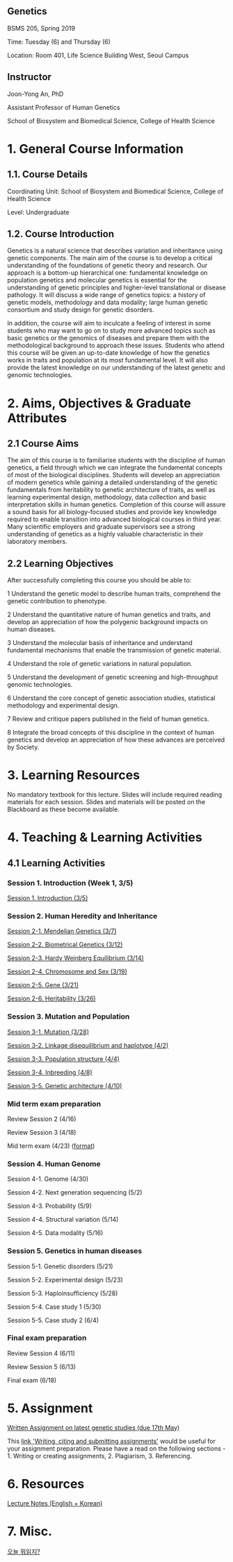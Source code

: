 ## Genetics 
BSMS 205, Spring 2019

Time: Tuesday (6) and Thursday (6)

Location: Room 401, Life Science Building West, Seoul Campus

## Instructor
Joon-Yong An, PhD

Assistant Professor of Human Genetics

School of Biosystem and Biomedical Science, College of Health Science


# 1. General Course Information
## 1.1. Course Details

Coordinating Unit: School of Biosystem and Biomedical Science, College of Health Science

Level: Undergraduate 

## 1.2. Course Introduction
Genetics is a natural science that describes variation and inheritance using genetic components. The main aim of the course is to develop a critical understanding of the foundations of genetic theory and research. Our approach is a bottom-up hierarchical one: fundamental knowledge on population genetics and molecular genetics is essential for the understanding of genetic principles and higher-level translational or disease pathology. It will discuss a wide range of genetics topics: a history of genetic models, methodology and data modality; large human genetic consortium and study design for genetic disorders. 

In addition, the course will aim to inculcate a feeling of interest in some students who may want to go on to study more advanced topics such as basic genetics or the genomics of diseases and prepare them with the methodological background to approach these issues. Students who attend this course will be given an up-to-date knowledge of how the genetics works in traits and population at its most fundamental level. It will also provide the latest knowledge on our understanding of the latest genetic and genomic technologies.


# 2. Aims, Objectives & Graduate Attributes
## 2.1 Course Aims

The aim of this course is to familiarise students with the discipline of human genetics, a field through which we can integrate the fundamental concepts of most of the biological disciplines. Students will develop an appreciation of modern genetics while gaining a detailed understanding of the genetic fundamentals from heritability to genetic architecture of traits, as well as learning experimental design, methodology, data collection and basic interpretation skills in human genetics. Completion of this course will assure a sound basis for all biology-focused studies and provide key knowledge required to enable transition into advanced biological courses in third year. Many scientific employers and graduate supervisors see a strong understanding of genetics as a highly valuable characteristic in their laboratory members.

## 2.2 Learning Objectives

After successfully completing this course you should be able to:

1  Understand the genetic model to describe human traits, comprehend the genetic contribution to phenotype.

2  Understand the quantitative nature of human genetics and traits, and develop an appreciation of how the polygenic background impacts on human diseases.

3  Understand the molecular basis of inheritance and understand fundamental mechanisms that enable the transmission of genetic material.

4  Understand  the role of genetic variations in natural population.

5  Understand the development of genetic screening and high-throughput genomic technologies.

6  Understand the core concept of genetic association studies, statistical methodology and experimental design.

7  Review and critique papers published in the field of human genetics.

8  Integrate the broad concepts of this discipline in the context of human genetics and develop an appreciation of how these advances are perceived by Society.


# 3. Learning Resources
No mandatory textbook for this lecture. Slides will include required reading materials for each session. Slides and materials will be posted on the Blackboard as these become available.


# 4. Teaching & Learning Activities
## 4.1 Learning Activities

### Session 1. Introduction (Week 1, 3/5)

[Session 1. Introduction (3/5)](https://docs.google.com/presentation/d/1vWXKGbpvWOzAxKGha6JTTdDtOX1AjT2WfIrXt9qvf3w/edit?usp=sharing)

### Session 2. Human Heredity and Inheritance 

[Session 2-1. Mendelian Genetics (3/7)](https://docs.google.com/presentation/d/17C4Cv5-VJ46ZpDq6zU5KbT6hpG3zX5fDUdm6Gp04RsE/edit?usp=sharing)

[Session 2-2. Biometrical Genetics (3/12)](https://docs.google.com/presentation/d/1j89FJrnInVLMprmsK9Y0sBcA6fvIEnSFB5H6aOg00OM/edit?usp=sharing)

[Session 2-3. Hardy Weinberg Equilibrium (3/14)](https://docs.google.com/presentation/d/1rFYfU3rpPENQXFxkHsM0uXWKkS-lHjuSXo5w8Yr8lIQ/edit?usp=sharing)

[Session 2-4. Chromosome and Sex (3/19)](https://docs.google.com/presentation/d/1vDTuLMrLSjB1ppkhqRDeHuM0rv8J2dE2UEpua6pu6Eo/edit?usp=sharing)

[Session 2-5. Gene (3/21)](https://docs.google.com/presentation/d/1hANHa4eK6TnZVc4nOu3ZJHEiTo0o8ID7WzYLNIlaAZM/edit?usp=sharing)

[Session 2-6. Heritability (3/26)](https://docs.google.com/presentation/d/1SnTyzibAn29w7qyCKcza2Q0nCNlfvCHQWUodBCnjY74/edit?usp=sharing)

### Session 3. Mutation and Population

[Session 3-1. Mutation (3/28)](https://docs.google.com/presentation/d/1-HXAbXKSBv8TrirsTwn9ZwRMki5TAau1f-t9EooMSkM/edit?usp=sharing)

[Session 3-2. Linkage disequilibrium and haplotype (4/2)](https://docs.google.com/presentation/d/1N-5R2P2hjit9xpYqKYirOncV9de3Mw_36RV65AlQJ6Q/edit?usp=sharing)

[Session 3-3. Population structure (4/4)](https://docs.google.com/presentation/d/1jHj87Mjl715VpW0hjMsf8XgsR7N4p6gi_7F3v_SlN64/edit?usp=sharing)

[Session 3-4. Inbreeding (4/8)](https://docs.google.com/presentation/d/1r9UFG45of9Eg9dJ6zFOFLpFy4YCYB-dVIRLDtDeSG1Y/edit?usp=sharing)

[Session 3-5. Genetic architecture (4/10)](https://docs.google.com/presentation/d/1qAfNT0yZ3Snkb5zArz_1dgfp25zDMJo8il9qFeiUw2g/edit?usp=sharing)

### Mid term exam preparation

Review Session 2 (4/16)

Review Session 3 (4/18) 

Mid term exam (4/23) ([format](https://docs.google.com/presentation/d/1fETf5FOBBD75fGQs66k9tDiZlaBbaL5zh_ph9FiyiEs/edit?usp=sharing))

### Session 4. Human Genome 

Session 4-1. Genome (4/30)

Session 4-2. Next generation sequencing (5/2) 

Session 4-3. Probability (5/9)

Session 4-4. Structural variation (5/14)

Session 4-5. Data modality (5/16)

### Session 5. Genetics in human diseases 

Session 5-1. Genetic disorders (5/21)

Session 5-2. Experimental design (5/23)

Session 5-3. Haploinsufficiency (5/28)

Session 5-4. Case study 1  (5/30)

Session 5-5. Case study 2 (6/4)


### Final exam preparation

Review Session 4 (6/11)

Review Session 5 (6/13) 

Final exam (6/18)


# 5. Assignment

[Written Assignment on latest genetic studies (due 17th May)](https://docs.google.com/document/d/1kgE9Qfi0moSKGuwI8a1J-weHqmV086ez2sbwTODtkfg/edit?usp=sharing)

This [link 'Writing, citing and submitting assignments'](https://web.library.uq.edu.au/research-tools-techniques/assignment-essentials/writing-citing-and-submitting-assignments) would be useful for your assignment preparation. Please have a read on the following sections - 1. Writing or creating assignments, 2. Plagiarism, 3. Referencing.

# 6. Resources

[Lecture Notes (English + Korean)](https://docs.google.com/document/d/1L_vF2S7xp4wI6u_rW6gPxWP09l99d7VbEEQm_R8GLgA/edit?usp=sharing)

# 7. Misc.

[오늘 뭐읽지?](http://www.piku.co.kr/w/8flMWN)

